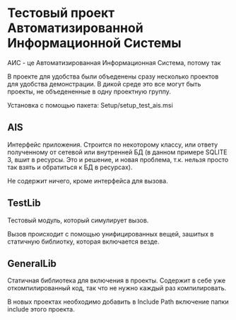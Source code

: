 Тестовый проект Автоматизированной Информационной Системы
===

АИС - це Автоматизированная Информационная Система, потому так

В проекте для удобства были объеденены сразу несколько проектов для
удобства демонстрации. В дикой среде это все могут быть проекты, не
объедененные в одну проектную группу.

Установка с помощью пакета: Setup/setup_test_ais.msi

AIS
---

Интерфейс приложения. Строится по некоторому классу, или ответу
полученному от сетевой или внутренней БД (в данном примере SQLITE 3,
вшит в ресурсы. Это и решение, и новая проблема, т.к. нельзя просто так
взять и обратиться к БД в ресурсах).

Не содержит ничего, кроме интерфейса для вызова.

TestLib
-------

Тестовый модуль, который симулирует вызов.

Вызов происходит с помощью унифицированных вещей, зашитых в статичную
библиотку, которая включается везде.

GeneralLib
----------

Статичная библиотека для включения в проекты. Содержит в себе уже
откомпилированный код, так что не нужно каждый раз компилировать.

В новых проектах необходимо добавить в Include Path включение папки 
include этого проекта.

